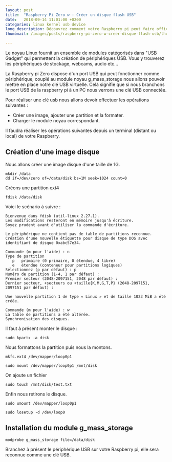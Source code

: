 ```yaml
---
layout: post
title:  "Raspberry Pi Zero w : Créer un disque flash USB"
date:   2018-09-14 11:01:00 +0200
categories: linux kernel usb device
long_description: Découvrez comment votre Raspberry pi peut faire office de disque flash USB.
thumbnail: /images/posts/raspberry-pi-zero-w-creer-disque-flash-usb/thumbnail.png

---
```


Le noyau Linux fournit un ensemble de modules catégorisés dans "USB Gadget" qui permettent la création de périphériques USB. Vous y trouverez les périphériques de stockage, webcams, audio etc...

La Raspberry pi Zero dispose d'un port USB qui peut fonctionner comme périphérique, couplé au module noyau g_mass_storage nous allons pouvoir mettre en place notre clé USB virtuelle. Celà signifie que si nous branchons le port USB de la raspberry pi à un PC nous verrons une clé USB connectée.

Pour réaliser une clé usb nous allons devoir effectuer les opérations suivantes :

* Créer une image, ajouter une partition et la formater.
* Charger le module noyau correspondant.

Il faudra réaliser les opérations suivantes depuis un terminal (distant ou local) de votre Raspberry.

## Création d'une image disque


Nous allons créer une image disque d'une taille de 1G.
```
mkdir /data
dd if=/dev/zero of=/data/disk bs=1M seek=1024 count=0
```

Créons une partition ext4
```
fdisk /data/disk
```

Voici le scénario à suivre :

```
Bienvenue dans fdisk (util-linux 2.27.1).
Les modifications resteront en mémoire jusqu'à écriture.
Soyez prudent avant d'utiliser la commande d'écriture.

Le périphérique ne contient pas de table de partitions reconnue.
Création d'une nouvelle étiquette pour disque de type DOS avec identifiant de disque 0xabc57e34.

Commande (m pour l'aide) : n
Type de partition
   p   primaire (0 primaire, 0 étendue, 4 libre)
   e   étendue (conteneur pour partitions logiques)
Sélectionnez (p par défaut) : p
Numéro de partition (1-4, 1 par défaut) :
Premier secteur (2048-2097151, 2048 par défaut) :
Dernier secteur, +secteurs ou +taille{K,M,G,T,P} (2048-2097151, 2097151 par défaut) :

Une nouvelle partition 1 de type « Linux » et de taille 1023 MiB a été créée.

Commande (m pour l'aide) : w
La table de partitions a été altérée.
Synchronisation des disques.

```

Il faut à présent monter le disque :

```
sudo kpartx -a disk

```

Nous formattons la partition puis nous la montons.

```
mkfs.ext4 /dev/mapper/loop0p1

sudo mount /dev/mapper/loop0p1 /mnt/disk
```

On ajoute un fichier

```
sudo touch /mnt/disk/test.txt
```

Enfin nous retirons le disque.

```
sudo umount /dev/mapper/loop0p1

sudo losetup -d /dev/loop0
```

## Installation du module g_mass_storage

```
modprobe g_mass_storage file=/data/disk
```

Branchez à présent le périphérique USB sur votre Raspberry pi, elle sera reconnue comme une clé USB.  
